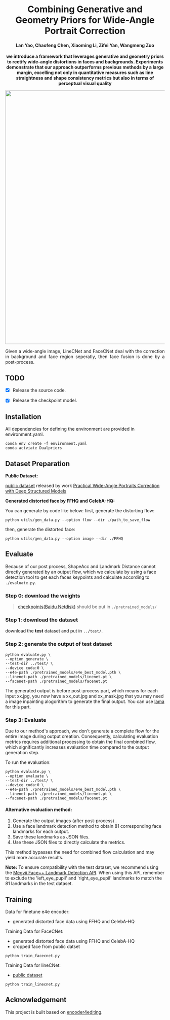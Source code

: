<div align="center">
<h1>Combining Generative and Geometry Priors for Wide-Angle Portrait Correction</h1>

<h4 align="center">Lan Yao, Chaofeng Chen, Xiaoming Li, Zifei Yan, Wangmeng Zuo</h4>

<p><B>we introduce a framework that leverages generative and geometry priors to rectify wide-angle distortions in faces and  backgrounds.
Experiments demonstrate that our approach outperforms previous methods by a large margin, excelling not only in quantitative measures such as line straightness and shape consistency metrics but also in terms of perceptual visual quality</B></p>

<img src="./figures/intro.png" width="800px">

<p align="justify">Given a wide-angle image, LineCNet and FaceCNet deal with the correction in background and face region seperatly, then face fusion is done by a post-process. </p>

</div>

## TODO
- [x] Release the source code.
- [x] Release the checkpoint model.


## Installation

All dependencies for defining the environment are provided in environment.yaml.
```
conda env create -f environment.yaml
conda actviate Dualpriors
```

## Dataset Preparation

**Public Dataset:**

[public dataset](https://pan.baidu.com/share/init?surl=MvwulIIs2CowfQ-8d0gcsQ&pwd=5pe5) released by work [Practical Wide-Angle Portraits Correction with Deep Structured Models](https://github.com/TanJing94/Deep_Portraits_Correction?tab=readme-ov-file)

**Generated distorted face by FFHQ and CelebA-HQ:**

You can generate by code like below:
first, generate the distorting flow:
```
python utils/gen_data.py --option flow --dir ./path_to_save_flow
```
then, generate the distorted face:
```
python utils/gen_data.py --option image --dir ./FFHQ
```

## Evaluate

Because of our post process, ShapeAcc and Landmark Distance cannot directly generated by an output flow, which we calculate by using a face detection tool to get each faces keypoints and calculate according to ```./evaluate.py```.

### Step 0: download the weights
> [checkpoints(Baidu Netdisk)](https://pan.baidu.com/s/18e63UWbXF_nXWPlKTZLolg?pwd=flsc) should be put in ```./pretrained_models/```

### Step 1: download the dataset

download the **test** dataset and put in ```../test/```.

### Step 2: generate the output of test dataset

```
python evaluate.py \ 
--option generate \ 
--test-dir ../test/ \ 
--device cuda:0 \ 
--e4e-path ./pretrained_models/e4e_best_model.pth \ 
--linenet-path ./pretrained_models/linenet.pt \ 
--facenet-path ./pretrained_models/facenet.pt
```

The generated output is before post-process part, which means for each input xx.jpg, you now have a xx_out.jpg and xx_mask.jpg that you may need a image inpainting alogorithm to generate the final output. You can use [lama](https://github.com/advimman/lama) for this part. 

### Step 3: Evaluate


Due to our method's approach, we don't generate a complete flow for the entire image during output creation. Consequently, calculating evaluation metrics requires additional processing to obtain the final combined flow, which significantly increases evaluation time compared to the output generation step.

To run the evaluation:

```
python evaluate.py \ 
--option evaluate \ 
--test-dir ../test/ \ 
--device cuda:0 \ 
--e4e-path ./pretrained_models/e4e_best_model.pth \ 
--linenet-path ./pretrained_models/linenet.pt \ 
--facenet-path ./pretrained_models/facenet.pt
```

#### Alternative evaluation method:

1. Generate the output images (after post-process) .
2. Use a face landmark detection method to obtain 81 corresponding face landmarks for each output.
3. Save these landmarks as JSON files.
4. Use these JSON files to directly calculate the metrics.

This method bypasses the need for combined flow calculation and may yield more accurate results.

**Note:** To ensure compatibility with the test dataset, we recommend using the [Megvii Face++ Landmark Detection API](https://www.faceplusplus.com.cn/landmarks/). When using this API, remember to exclude the 'left_eye_pupil' and 'right_eye_pupil' landmarks to match the 81 landmarks in the test dataset.

## Training
Data for finetune e4e encoder:
- generated distorted face data using FFHQ and CelebA-HQ

Training Data for FaceCNet:
- generated distorted face data using FFHQ and CelebA-HQ
- cropped face from public datset

```
python train_facecnet.py
```

Training Data for lineCNet:
- [public dataset](#Dataset-Preparation)

```
python train_linecnet.py
```


## Acknowledgement
This project is built based on [encoder4editing](https://github.com/omertov/encoder4editing). 


